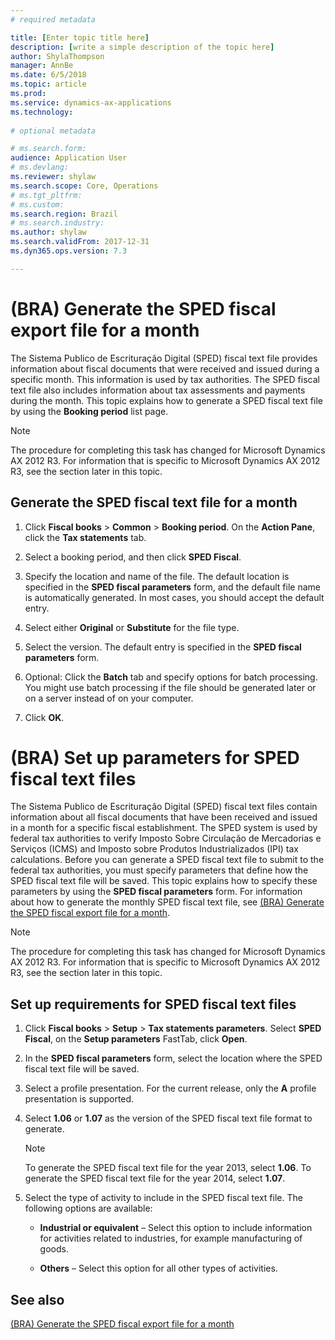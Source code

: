 ```yaml
---
# required metadata

title: [Enter topic title here]
description: [write a simple description of the topic here]
author: ShylaThompson
manager: AnnBe
ms.date: 6/5/2018
ms.topic: article
ms.prod: 
ms.service: dynamics-ax-applications
ms.technology: 
			
# optional metadata

# ms.search.form:  
audience: Application User
# ms.devlang: 
ms.reviewer: shylaw
ms.search.scope: Core, Operations
# ms.tgt_pltfrm: 
# ms.custom: 
ms.search.region: Brazil
# ms.search.industry: 
ms.author: shylaw
ms.search.validFrom: 2017-12-31
ms.dyn365.ops.version: 7.3

---
```


# (BRA) Generate the SPED fiscal export file for a month 

The Sistema Publico de Escrituração Digital (SPED) fiscal text file provides information about fiscal documents that were received and issued during a specific month. This information is used by tax authorities. The SPED fiscal text file also includes information about tax assessments and payments during the month. This topic explains how to generate a SPED fiscal text file by using the **Booking period** list page.


> [!NOTE]
> <P>The procedure for completing this task has changed for Microsoft Dynamics AX 2012 R3. For information that is specific to Microsoft Dynamics AX 2012 R3, see the section later in this topic.</P>



## Generate the SPED fiscal text file for a month

1.  Click **Fiscal books** \> **Common** \> **Booking period**. On the **Action Pane**, click the **Tax statements** tab.

2.  Select a booking period, and then click **SPED Fiscal**.

3.  Specify the location and name of the file. The default location is specified in the **SPED fiscal parameters** form, and the default file name is automatically generated. In most cases, you should accept the default entry.

4.  Select either **Original** or **Substitute** for the file type.

5.  Select the version. The default entry is specified in the **SPED fiscal parameters** form.

6.  Optional: Click the **Batch** tab and specify options for batch processing. You might use batch processing if the file should be generated later or on a server instead of on your computer.

7.  Click **OK**.

# (BRA) Set up parameters for SPED fiscal text files 

The Sistema Publico de Escrituração Digital (SPED) fiscal text files contain information about all fiscal documents that have been received and issued in a month for a specific fiscal establishment. The SPED system is used by federal tax authorities to verify Imposto Sobre Circulação de Mercadorias e Serviços (ICMS) and Imposto sobre Produtos Industrializados (IPI) tax calculations. Before you can generate a SPED fiscal text file to submit to the federal tax authorities, you must specify parameters that define how the SPED fiscal text file will be saved. This topic explains how to specify these parameters by using the **SPED fiscal parameters** form. For information about how to generate the monthly SPED fiscal text file, see [(BRA) Generate the SPED fiscal export file for a month](bra-generate-the-sped-fiscal-export-file-for-a-month.md).


> [!NOTE]
> <P>The procedure for completing this task has changed for Microsoft Dynamics AX 2012 R3. For information that is specific to Microsoft Dynamics AX 2012 R3, see the section later in this topic.</P>



## Set up requirements for SPED fiscal text files

1.  Click **Fiscal books** \> **Setup** \> **Tax statements parameters**. Select **SPED Fiscal**, on the **Setup parameters** FastTab, click **Open**.

2.  In the **SPED fiscal parameters** form, select the location where the SPED fiscal text file will be saved.

3.  Select a profile presentation. For the current release, only the **A** profile presentation is supported.

4.  Select **1.06** or **1.07** as the version of the SPED fiscal text file format to generate.
    

    > [!NOTE]
    > <P>To generate the SPED fiscal text file for the year 2013, select <STRONG>1.06</STRONG>. To generate the SPED fiscal text file for the year 2014, select <STRONG>1.07</STRONG>.</P>



5.  Select the type of activity to include in the SPED fiscal text file. The following options are available:
    
      - **Industrial or equivalent** – Select this option to include information for activities related to industries, for example manufacturing of goods.
    
      - **Others** – Select this option for all other types of activities.

## See also

[(BRA) Generate the SPED fiscal export file for a month](bra-generate-the-sped-fiscal-export-file-for-a-month.md)
